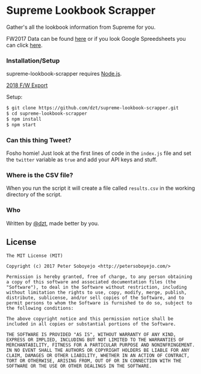 # Supreme Lookbook Scrapper

Gather's all the lookbook information from Supreme for you.

FW2017 Data can be found [here](https://gist.github.com/dzt/783b5245318f42951c4ecb7eb19ee5aa) or if you look Google Spreedsheets you can click [here](https://docs.google.com/spreadsheets/d/1viWHstVZWz0jD7z4T-I64g-Tgb0e-3y9w80YpNzAkYQ/edit?usp=sharing).

### Installation/Setup

supreme-lookbook-scrapper requires [Node.js](http://nodejs.org/).

[2018 F/W Export](https://docs.google.com/spreadsheets/d/1LoGrEnzzohWJZ4QJ90mOSss7bwuZiqo6asNf-blgVrg/edit?usp=sharing)

Setup:

```sh
$ git clone https://github.com/dzt/supreme-lookbook-scrapper.git
$ cd supreme-lookbook-scrapper
$ npm install
$ npm start
```

### Can this thing Tweet?

Fosho homie! Just look at the first lines of code in the `index.js` file and set the `twitter` variable as `true` and add your API keys and stuff.

### Where is the CSV file?

When you run the script it will create a file called `results.csv` in the working directory of the script.

### Who

Written by <a href="http://petersoboyejo.com/">@dzt</a>, made better by you.


## License

```
The MIT License (MIT)

Copyright (c) 2017 Peter Soboyejo <http://petersoboyejo.com/>

Permission is hereby granted, free of charge, to any person obtaining a copy of this software and associated documentation files (the "Software"), to deal in the Software without restriction, including without limitation the rights to use, copy, modify, merge, publish, distribute, sublicense, and/or sell copies of the Software, and to permit persons to whom the Software is furnished to do so, subject to the following conditions:

The above copyright notice and this permission notice shall be included in all copies or substantial portions of the Software.

THE SOFTWARE IS PROVIDED "AS IS", WITHOUT WARRANTY OF ANY KIND, EXPRESS OR IMPLIED, INCLUDING BUT NOT LIMITED TO THE WARRANTIES OF MERCHANTABILITY, FITNESS FOR A PARTICULAR PURPOSE AND NONINFRINGEMENT. IN NO EVENT SHALL THE AUTHORS OR COPYRIGHT HOLDERS BE LIABLE FOR ANY CLAIM, DAMAGES OR OTHER LIABILITY, WHETHER IN AN ACTION OF CONTRACT, TORT OR OTHERWISE, ARISING FROM, OUT OF OR IN CONNECTION WITH THE SOFTWARE OR THE USE OR OTHER DEALINGS IN THE SOFTWARE.
```
